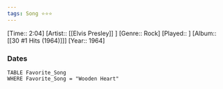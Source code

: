 ```yaml
---
tags: Song ⭐⭐⭐ 
---
```

[Time:: 2:04]
[Artist:: [[Elvis Presley]] ]
[Genre:: Rock]
[Played:: ]
[Album:: [[30 #1 Hits (1964)]]]
[Year:: 1964]
### Dates
````dataview
TABLE Favorite_Song
WHERE Favorite_Song = "Wooden Heart"
````
